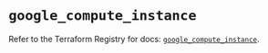 # `google_compute_instance`

Refer to the Terraform Registry for docs: [`google_compute_instance`](https://registry.terraform.io/providers/hashicorp/google/6.34.0/docs/resources/compute_instance).
